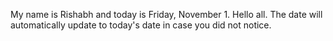 My name is Rishabh and today is Friday, November 1. Hello all. The date will automatically update to today's date in case you did not notice.
